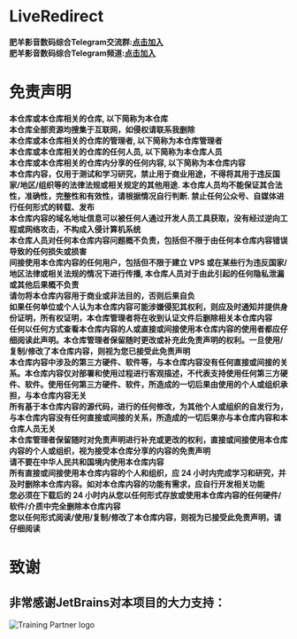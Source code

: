 # LiveRedirect
**肥羊影音数码综合Telegram交流群:[点击加入](https://t.me/feiyangdigital)**  
**肥羊影音数码综合Telegram频道:[点击加入](https://t.me/feiyangofficalchannel)**  
# 免责声明
**本仓库或本仓库相关的仓库, 以下简称为本仓库**  
**本仓库全部资源均搜集于互联网，如侵权请联系我删除**  
**本仓库或本仓库相关的仓库的管理者, 以下简称为本仓库管理者**  
**本仓库或本仓库相关的仓库的任何人员, 以下简称为本仓库人员**  
**本仓库或本仓库相关的仓库内分享的任何内容, 以下简称为本仓库内容**  
**本仓库内容，仅用于测试和学习研究，禁止用于商业用途，不得将其用于违反国家/地区/组织等的法律法规或相关规定的其他用途. 本仓库人员均不能保证其合法性，准确性，完整性和有效性，请根据情况自行判断. 禁止任何公众号、自媒体进行任何形式的转载、发布**  
**本仓库内容的域名地址信息可以被任何人通过开发人员工具获取，没有经过逆向工程或网络攻击，不构成入侵计算机系统**   
**本仓库人员对任何本仓库内容问题概不负责，包括但不限于由任何本仓库内容错误导致的任何损失或损害**  
**间接使用本仓库内容的任何用户，包括但不限于建立 VPS 或在某些行为违反国家/地区法律或相关法规的情况下进行传播, 本仓库人员对于由此引起的任何隐私泄漏或其他后果概不负责**  
**请勿将本仓库内容用于商业或非法目的，否则后果自负**  
**如果任何单位或个人认为本仓库内容可能涉嫌侵犯其权利，则应及时通知并提供身份证明，所有权证明，本仓库管理者将在收到认证文件后删除相关本仓库内容**  
**任何以任何方式查看本仓库内容的人或直接或间接使用本仓库内容的使用者都应仔细阅读此声明。本仓库管理者保留随时更改或补充此免责声明的权利。一旦使用/复制/修改了本仓库内容，则视为您已接受此免责声明**  
**本仓库内容中涉及的第三方硬件、软件等，与本仓库内容没有任何直接或间接的关系。本仓库内容仅对部署和使用过程进行客观描述，不代表支持使用任何第三方硬件、软件。使用任何第三方硬件、软件，所造成的一切后果由使用的个人或组织承担，与本仓库内容无关**  
**所有基于本仓库内容的源代码，进行的任何修改，为其他个人或组织的自发行为，与本仓库内容没有任何直接或间接的关系，所造成的一切后果亦与本仓库内容和本仓库人员无关**  
**本仓库管理者保留随时对免责声明进行补充或更改的权利，直接或间接使用本仓库内容的个人或组织，视为接受本仓库分享的内容的免责声明**  
**请不要在中华人民共和国境内使用本仓库内容**  
**所有直接或间接使用本仓库内容的个人和组织，应 24 小时内完成学习和研究，并及时删除本仓库内容。如对本仓库内容的功能有需求，应自行开发相关功能**  
**您必须在下载后的 24 小时内从您以任何形式存放或使用本仓库内容的任何硬件/软件/介质中完全删除本仓库内容**  
**您以任何形式阅读/使用/复制/修改了本仓库内容，则视为已接受此免责声明，请仔细阅读**  
# 致谢
## 非常感谢JetBrains对本项目的大力支持：
![Training Partner logo](https://resources.jetbrains.com/storage/products/company/brand/logos/jetbrains-training-partner.png)
